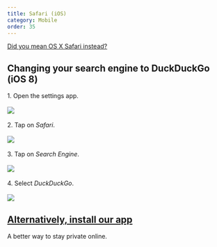 ```yaml
---
title: Safari (iOS)
category: Mobile
order: 35
---
```

<html><body><a class="button" href="https://duck.co/help/desktop/safari" id="safari-button">&#xD;
            <i class="icon-desktop"></i>&#xD;
            Did you mean OS X Safari instead?&#xD;
        </a>&#xD;
        <p>&#xD;
            </p><h2>Changing your search engine to DuckDuckGo (iOS 8)</h2>&#xD;
            1. Open the settings app.&#xD;
            <br><br><img src="/edition-jekyll-template/images/837a376e260a3c576519500e36e52913.png"></img><br><br>&#xD;
            2. Tap on <em>Safari</em>.&#xD;
            <br><br><img src="/edition-jekyll-template/images/5abf4bfa8929da07b7f8deed1ea353d9.png"></img><br><br>&#xD;
            3. Tap on <em>Search Engine</em>.&#xD;
            <br><br><img src="/edition-jekyll-template/images/fe2bf703bdc3a6a0442cddace409b0db.png"></img><br><br>&#xD;
            4. Select <em>DuckDuckGo</em>.&#xD;
            <br><br><img src="/edition-jekyll-template/images/f9e3886a7bebee1080f3057ded594bd7.png"></img><p>&#xD;
            </p><h2><a href="https://itunes.apple.com/us/app/id663592361">Alternatively, install our app</a></h2>&#xD;
            A better way to stay private online.&#xD;
        &#xD;
<style type="text/css">&#xD;
#safari-button {&#xD;
    margin-top: 16px;&#xD;
}&#xD;
.icon-desktop {&#xD;
    margin-right: 5px; &#xD;
}&#xD;
</style></body></html>